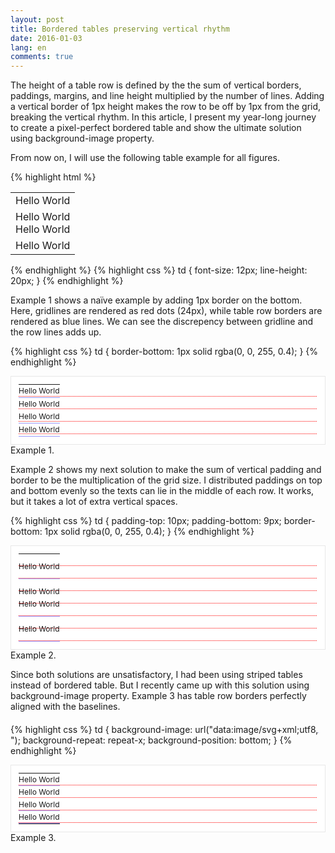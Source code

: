 ```yaml
---
layout: post
title: Bordered tables preserving vertical rhythm
date: 2016-01-03
lang: en
comments: true
---
```


<style type='text/css' scoped>
.figure-wrapper {
  padding: 12px;
  border: 1px solid #e8e8e8;
  background-color: white;
}
.gridline {
  background-image: url("data:image/svg+xml;utf8,<svg xmlns='http://www.w3.org/2000/svg' width='2' height='20'><rect x='0' y='19' width='1' height='1' fill='red'></rect></svg>");
}
.figure-wrapper tr {
  background-image: none;
}
.figure-wrapper table, .figure-wrapper tr, .figure-wrapper td {
  padding: 0;
  margin: 0;
  border: 0;
}
.figure-wrapper td {
  font-size: 12px;
  line-height: 20px;
}
#figure1 td {
  border-bottom: 1px solid rgba(0, 0, 255, 0.4);
}
#figure2 td {
  padding-top: 10px;
  padding-bottom: 9px;
  border-bottom: 1px solid rgba(0, 0, 255, 0.4);
}
#figure3 td {
  background-image: url("data:image/svg+xml;utf8,<svg xmlns='http://www.w3.org/2000/svg' width='1' height='20'><rect x='0' y='19' width='1' height='1' fill='blue' fill-opacity='0.4'></rect></svg>");
  background-repeat: repeat-x;
  background-position: bottom;
}
</style>

The height of a table row is defined by the the sum of vertical borders, paddings, margins, and line height multiplied by the number of lines. Adding a vertical border of 1px height makes the row to be off by 1px from the grid, breaking the vertical rhythm. In this article, I present my year-long journey to create a pixel-perfect bordered table and show the ultimate solution using background-image property.

From now on, I will use the following table example for all figures.

{% highlight html %}
<table>
  <tr><td>Hello World</td></tr>
  <tr><td>Hello World<br>Hello World</td></tr>
  <tr><td>Hello World</td></tr>
</table>
{% endhighlight %}
{% highlight css %}
td {
  font-size: 12px;
  line-height: 20px;
}
{% endhighlight %}

Example 1 shows a naïve example by adding 1px border on the bottom. Here, gridlines are rendered as red dots (24px), while table row borders are rendered as blue lines. We can see the discrepency between gridline and the row lines adds up.

{% highlight css %}
td {
  border-bottom: 1px solid rgba(0, 0, 255, 0.4);
}
{% endhighlight %}

<aside id='figure1'>
  <div class='figure-wrapper'>
    <div class='gridline'>
      <table>
        <tr><td>Hello World</td></tr>
        <tr><td>Hello World<br>Hello World</td></tr>
        <tr><td>Hello World</td></tr>
      </table>
    </div>
  </div>
  <figcaption>Example 1.</figcaption>
</aside>

Example 2 shows my next solution to make the sum of vertical padding and border to be the multiplication of the grid size. I distributed paddings on top and bottom evenly so the texts can lie in the middle of each row. It works, but it takes a lot of extra vertical spaces.

{% highlight css %}
td {
  padding-top: 10px;
  padding-bottom: 9px;
  border-bottom: 1px solid rgba(0, 0, 255, 0.4);
}
{% endhighlight %}

<aside id='figure2'>
  <div class='figure-wrapper'>
    <div class='gridline'>
      <table>
        <tr><td>Hello World</td></tr>
        <tr><td>Hello World<br>Hello World</td></tr>
        <tr><td>Hello World</td></tr>
      </table>
    </div>
  </div>
  <figcaption>Example 2.</figcaption>
</aside>

Since both solutions are unsatisfactory, I had been using striped tables instead of bordered table. But I recently came up with this solution using background-image property. Example 3 has table row borders perfectly aligned with the baselines.

{% highlight css %}
td {
  background-image: url("data:image/svg+xml;utf8,<svg xmlns='http://www.w3.org/2000/svg' width='1' height='20'><rect x='0' y='19' width='1' height='1' fill='blue' fill-opacity='0.4'></rect></svg>");
  background-repeat: repeat-x;
  background-position: bottom;
}
{% endhighlight %}

<aside id='figure3'>
  <div class='figure-wrapper'>
    <div class='gridline'>
      <table>
        <tr><td>Hello World</td></tr>
        <tr><td>Hello World<br>Hello World</td></tr>
        <tr><td>Hello World</td></tr>
      </table>
    </div>
  </div>
  <figcaption>Example 3.</figcaption>
</aside>
